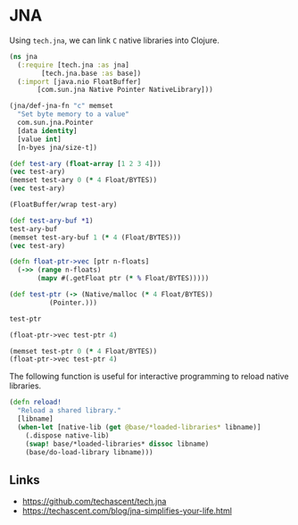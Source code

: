 # JNA

Using `tech.jna`, we can link `C` native libraries into Clojure.

```clojure
(ns jna
  (:require [tech.jna :as jna]
	    [tech.jna.base :as base])
  (:import [java.nio FloatBuffer]
	   [com.sun.jna Native Pointer NativeLibrary]))

(jna/def-jna-fn "c" memset
  "Set byte memory to a value"
  com.sun.jna.Pointer
  [data identity]
  [value int]
  [n-byes jna/size-t])

(def test-ary (float-array [1 2 3 4]))
(vec test-ary)
(memset test-ary 0 (* 4 Float/BYTES))
(vec test-ary)

(FloatBuffer/wrap test-ary)

(def test-ary-buf *1)
test-ary-buf
(memset test-ary-buf 1 (* 4 (Float/BYTES)))
(vec test-ary)

(defn float-ptr->vec [ptr n-floats]
  (->> (range n-floats)
       (mapv #(.getFloat ptr (* % Float/BYTES)))))

(def test-ptr (-> (Native/malloc (* 4 Float/BYTES))
		  (Pointer.)))

test-ptr

(float-ptr->vec test-ptr 4)

(memset test-ptr 0 (* 4 Float/BYTES))
(float-ptr->vec test-ptr 4)
```

The following function is useful for interactive programming to reload native libraries.

```clojure
(defn reload!
  "Reload a shared library."
  [libname]
  (when-let [native-lib (get @base/*loaded-libraries* libname)]
    (.dispose native-lib)
    (swap! base/*loaded-libraries* dissoc libname)
    (base/do-load-library libname)))
```


## Links

-   <https://github.com/techascent/tech.jna>
-   <https://techascent.com/blog/jna-simplifies-your-life.html>
